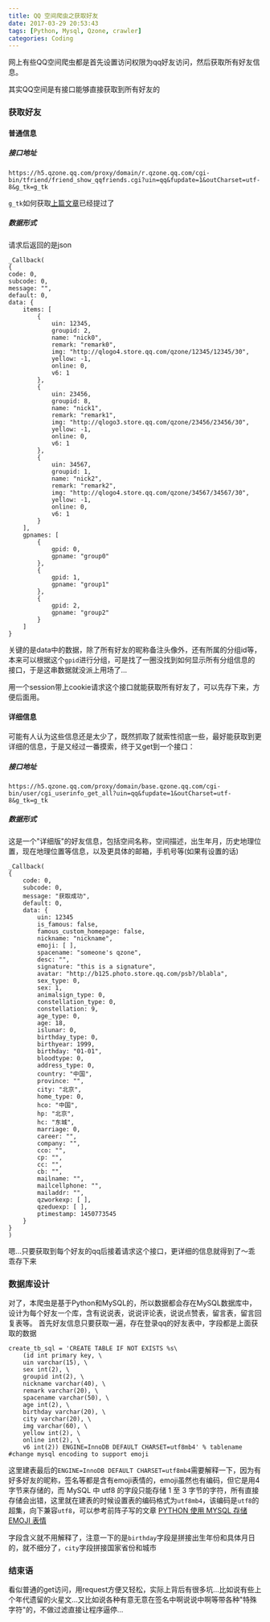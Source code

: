 ```yaml
---
title: QQ 空间爬虫之获取好友
date: 2017-03-29 20:53:43
tags: [Python, Mysql, Qzone, crawler]
categories: Coding
---
```


<script src="https://ob5vt1k7f.qnssl.com/pangu.js"></script>

网上有些QQ空间爬虫都是首先设置访问权限为qq好友访问，然后获取所有好友信息。

其实QQ空间是有接口能够直接获取到所有好友的

### 获取好友
#### 普通信息
##### 接口地址
```
https://h5.qzone.qq.com/proxy/domain/r.qzone.qq.com/cgi-bin/tfriend/friend_show_qqfriends.cgi?uin=qq&fupdate=1&outCharset=utf-8&g_tk=g_tk
```
`g_tk`如何获取[上篇文章](https://kylingit.com/blog/qq-%E7%A9%BA%E9%97%B4%E7%88%AC%E8%99%AB%E4%B9%8B%E6%A8%A1%E6%8B%9F%E7%99%BB%E5%BD%95/)已经提过了

<!-- more -->

##### 数据形式
请求后返回的是json
```
_Callback(
{
code: 0,
subcode: 0,
message: "",
default: 0,
data: {
    items: [
        {
            uin: 12345,
            groupid: 2,
            name: "nick0",
            remark: "remark0",
            img: "http://qlogo4.store.qq.com/qzone/12345/12345/30",
            yellow: -1,
            online: 0,
            v6: 1
        },
        {
            uin: 23456,
            groupid: 8,
            name: "nick1",
            remark: "remark1",
            img: "http://qlogo3.store.qq.com/qzone/23456/23456/30",
            yellow: -1,
            online: 0,
            v6: 1
        },
        {
            uin: 34567,
            groupid: 1,
            name: "nick2",
            remark: "remark2",
            img: "http://qlogo4.store.qq.com/qzone/34567/34567/30",
            yellow: -1,
            online: 0,
            v6: 1
        }
    ],
  	gpnames: [
        {
            gpid: 0,
            gpname: "group0"
        },
        {
            gpid: 1,
            gpname: "group1"
        },
        {
            gpid: 2,
            gpname: "group2"
        }
    ]
}
```
关键的是data中的数据，除了所有好友的昵称备注头像外，还有所属的分组id等，本来可以根据这个`gpid`进行分组，可是找了一圈没找到如何显示所有分组信息的接口，于是这串数据就没派上用场了...

用一个session带上cookie请求这个接口就能获取所有好友了，可以先存下来，方便后面用。

#### 详细信息
可能有人认为这些信息还是太少了，既然抓取了就索性彻底一些，最好能获取到更详细的信息，于是又经过一番摸索，终于又get到一个接口：
##### 接口地址
```
https://h5.qzone.qq.com/proxy/domain/base.qzone.qq.com/cgi-bin/user/cgi_userinfo_get_all?uin=qq&fupdate=1&outCharset=utf-8&g_tk=g_tk
```
##### 数据形式
这是一个"详细版"的好友信息，包括空间名称，空间描述，出生年月，历史地理位置，现在地理位置等信息，以及更具体的邮箱，手机号等(如果有设置的话)
```
_Callback(
{
    code: 0,
    subcode: 0,
    message: "获取成功",
    default: 0,
    data: {
        uin: 12345
        is_famous: false,
        famous_custom_homepage: false,
        nickname: "nickname",
        emoji: [ ],
        spacename: "someone's qzone",
        desc: "",
        signature: "this is a signature",
        avatar: "http://b125.photo.store.qq.com/psb?/blabla",
        sex_type: 0,
        sex: 1,
        animalsign_type: 0,
        constellation_type: 0,
        constellation: 9,
        age_type: 0,
        age: 18,
        islunar: 0,
        birthday_type: 0,
        birthyear: 1999,
        birthday: "01-01",
        bloodtype: 0,
        address_type: 0,
        country: "中国",
        province: "",
        city: "北京",
        home_type: 0,
        hco: "中国",
        hp: "北京",
        hc: "东城",
        marriage: 0,
        career: "",
        company: "",
        cco: "",
        cp: "",
        cc: "",
        cb: "",
        mailname: "",
        mailcellphone: "",
        mailaddr: "",
        qzworkexp: [ ],
        qzeduexp: [ ],
        ptimestamp: 1450773545
    }
}
)
```
嗯...只要获取到每个好友的qq后接着请求这个接口，更详细的信息就得到了～乖乖存下来

### 数据库设计
对了，本爬虫是基于Python和MySQL的，所以数据都会存在MySQL数据库中，设计为每个好友一个库，含有说说表，说说评论表，说说点赞表，留言表，留言回复表等。
首先好友信息只要获取一遍，存在登录qq的好友表中，字段都是上面获取的数据
```
create_tb_sql = 'CREATE TABLE IF NOT EXISTS %s\
    (id int primary key, \
    uin varchar(15), \
    sex int(2), \
    groupid int(2), \
    nickname varchar(40), \
    remark varchar(20), \
    spacename varchar(50), \
    age int(2), \
    birthday varchar(20), \
    city varchar(20), \
    img varchar(60), \
    yellow int(2), \
    online int(2), \
    v6 int(2)) ENGINE=InnoDB DEFAULT CHARSET=utf8mb4' % tablename		#change mysql encoding to support emoji
```
这里建表最后的`ENGINE=InnoDB DEFAULT CHARSET=utf8mb4`需要解释一下，因为有好多好友的昵称，签名等都是含有emoji表情的，emoji虽然也有编码，但它是用4字节来存储的，而 MySQL 中 utf8 的字段只能存储 1 至 3 字节的字符，所有直接存储会出错，这里就在建表的时候设置表的编码格式为`utf8mb4`，该编码是`utf8`的超集，向下兼容`utf8`，可以参考前阵子写的文章 [PYTHON 使用 MYSQL 存储 EMOJI 表情](https://kylingit.com/blog/python-%E4%BD%BF%E7%94%A8-mysql-%E5%AD%98%E5%82%A8-emoji-%E8%A1%A8%E6%83%85/)

字段含义就不用解释了，注意一下的是`birthday`字段是拼接出生年份和具体月日的，就不细分了，`city`字段拼接国家省份和城市

### 结束语
看似普通的get访问，用request方便又轻松，实际上背后有很多坑...比如说有些上个年代遗留的火星文...又比如说各种有意无意在签名中啊说说中啊等带各种"特殊字符"的，不做过滤直接让程序逼停...

<script>pangu.spacingPage();</script>